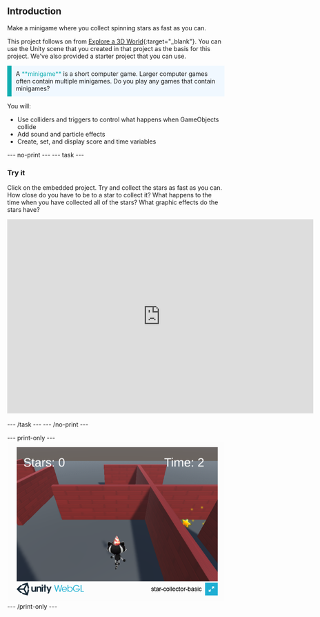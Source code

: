 ## Introduction

Make a minigame where you collect spinning stars as fast as you can.

This project follows on from [Explore a 3D World](https://projects.raspberrypi.org/en/projects/explore-a-3d-world){:target="_blank"}. You can use the Unity scene that you created in that project as the basis for this project. We've also provided a starter project that you can use.

<p style="border-left: solid; border-width:10px; border-color: #0faeb0; background-color: aliceblue; padding: 10px;">
A <span style="color: #0faeb0">**minigame**</span> is a short computer game. Larger computer games often contain multiple minigames. Do you play any games that contain minigames?
</p>

You will:
+ Use colliders and triggers to control what happens when GameObjects collide
+ Add sound and particle effects
+ Create, set, and display score and time variables

--- no-print ---
--- task ---
### Try it 

Click on the embedded project. Try and collect the stars as fast as you can. How close do you have to be to a star to collect it? What happens to the time when you have collected all of the stars? What graphic effects do the stars have?
<iframe allowtransparency="true" width="710" height="450" src="https://star-collector-basic.rpfilt.repl.co" frameborder="0"></iframe>


--- /task ---
--- /no-print ---

--- print-only ---
![Star collector game running in a browser.](images/star-collector-webgl.png)
--- /print-only ---
